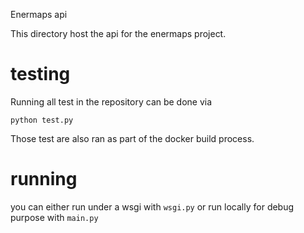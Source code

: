 Enermaps api

This directory host the api for the enermaps project.

# testing 
Running all test in the repository can be done via 

```
python test.py
```

Those test are also ran as part of the docker build process.

# running
you can either run under a wsgi with `wsgi.py`
or run locally for debug purpose with `main.py`
